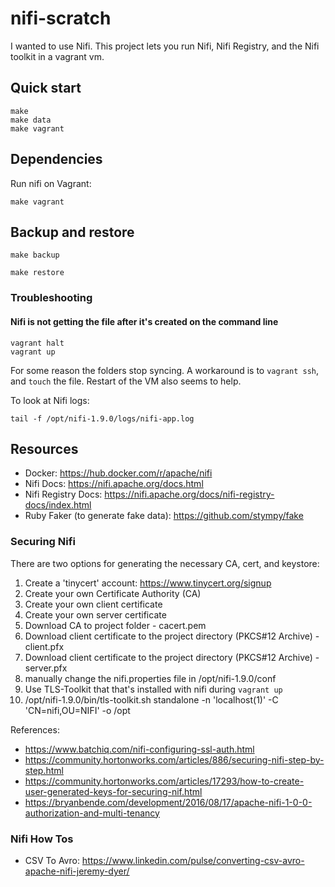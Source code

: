 # nifi-scratch
I wanted to use Nifi.  This project lets you run Nifi, Nifi Registry, and the Nifi toolkit in a vagrant vm.

## Quick start
```
make
make data
make vagrant
```

## Dependencies
Run nifi on Vagrant:

`make vagrant`

## Backup and restore

`make backup`

`make restore`

### Troubleshooting

#### Nifi is not getting the file after it's created on the command line
```
vagrant halt
vagrant up
```
For some reason the folders stop syncing.  A workaround is to `vagrant ssh`, and `touch` the file.  Restart of the VM also seems to help.

To look at Nifi logs:

`tail -f /opt/nifi-1.9.0/logs/nifi-app.log`

## Resources
- Docker: https://hub.docker.com/r/apache/nifi
- Nifi Docs: https://nifi.apache.org/docs.html
- Nifi Registry Docs: https://nifi.apache.org/docs/nifi-registry-docs/index.html
- Ruby Faker (to generate fake data): https://github.com/stympy/fake

### Securing Nifi
There are two options for generating the necessary CA, cert, and keystore:
1. Create a 'tinycert' account: https://www.tinycert.org/signup
  1. Create your own Certificate Authority (CA)
  1. Create your own client certificate
  1. Create your own server certificate
  1. Download CA to project folder
    - cacert.pem
  1. Download client certificate to the project directory (PKCS#12 Archive)
    - client.pfx
  1. Download client certificate to the project directory (PKCS#12 Archive)
    - server.pfx
  1. manually change the nifi.properties file in /opt/nifi-1.9.0/conf
1. Use TLS-Toolkit that that's installed with nifi during `vagrant up`
  1. /opt/nifi-1.9.0/bin/tls-toolkit.sh standalone -n 'localhost(1)' -C 'CN=nifi,OU=NIFI' -o /opt

References:
- https://www.batchiq.com/nifi-configuring-ssl-auth.html
- https://community.hortonworks.com/articles/886/securing-nifi-step-by-step.html
- https://community.hortonworks.com/articles/17293/how-to-create-user-generated-keys-for-securing-nif.html
- https://bryanbende.com/development/2016/08/17/apache-nifi-1-0-0-authorization-and-multi-tenancy

### Nifi How Tos
- CSV To Avro: https://www.linkedin.com/pulse/converting-csv-avro-apache-nifi-jeremy-dyer/
